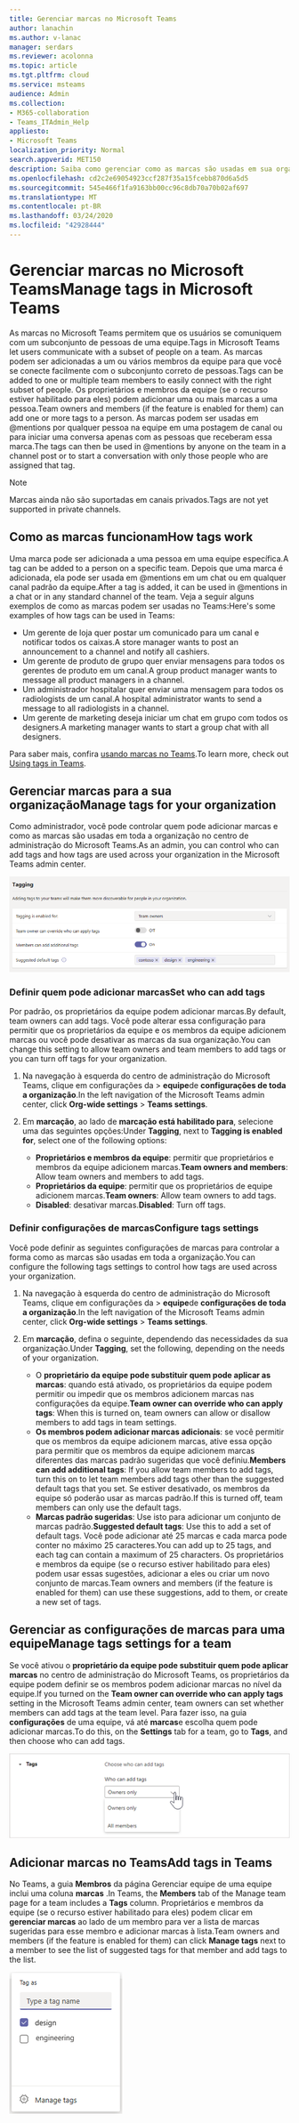 ```yaml
---
title: Gerenciar marcas no Microsoft Teams
author: lanachin
ms.author: v-lanac
manager: serdars
ms.reviewer: acolonna
ms.topic: article
ms.tgt.pltfrm: cloud
ms.service: msteams
audience: Admin
ms.collection:
- M365-collaboration
- Teams_ITAdmin_Help
appliesto:
- Microsoft Teams
localization_priority: Normal
search.appverid: MET150
description: Saiba como gerenciar como as marcas são usadas em sua organização no Microsoft Teams.
ms.openlocfilehash: cd2c2e69054923ccf287f35a15fcebb870d6a5d5
ms.sourcegitcommit: 545e466f1fa9163bb00cc96c8db70a70b02af697
ms.translationtype: MT
ms.contentlocale: pt-BR
ms.lasthandoff: 03/24/2020
ms.locfileid: "42928444"
---
```

# <a name="manage-tags-in-microsoft-teams"></a><span data-ttu-id="ee880-103">Gerenciar marcas no Microsoft Teams</span><span class="sxs-lookup"><span data-stu-id="ee880-103">Manage tags in Microsoft Teams</span></span>

<span data-ttu-id="ee880-104">As marcas no Microsoft Teams permitem que os usuários se comuniquem com um subconjunto de pessoas de uma equipe.</span><span class="sxs-lookup"><span data-stu-id="ee880-104">Tags in Microsoft Teams let users communicate with a subset of people on a team.</span></span> <span data-ttu-id="ee880-105">As marcas podem ser adicionadas a um ou vários membros da equipe para que você se conecte facilmente com o subconjunto correto de pessoas.</span><span class="sxs-lookup"><span data-stu-id="ee880-105">Tags can be added to one or multiple team members to easily connect with the right subset of people.</span></span> <span data-ttu-id="ee880-106">Os proprietários e membros da equipe (se o recurso estiver habilitado para eles) podem adicionar uma ou mais marcas a uma pessoa.</span><span class="sxs-lookup"><span data-stu-id="ee880-106">Team owners and members (if the feature is enabled for them) can add one or more tags to a person.</span></span> <span data-ttu-id="ee880-107">As marcas podem ser usadas em @mentions por qualquer pessoa na equipe em uma postagem de canal ou para iniciar uma conversa apenas com as pessoas que receberam essa marca.</span><span class="sxs-lookup"><span data-stu-id="ee880-107">The tags can then be used in @mentions by anyone on the team in a channel post or to start a conversation with only those people who are assigned that tag.</span></span>

> [!NOTE]
> <span data-ttu-id="ee880-108">Marcas ainda não são suportadas em canais privados.</span><span class="sxs-lookup"><span data-stu-id="ee880-108">Tags are not yet supported in private channels.</span></span>

## <a name="how-tags-work"></a><span data-ttu-id="ee880-109">Como as marcas funcionam</span><span class="sxs-lookup"><span data-stu-id="ee880-109">How tags work</span></span>

<span data-ttu-id="ee880-110">Uma marca pode ser adicionada a uma pessoa em uma equipe específica.</span><span class="sxs-lookup"><span data-stu-id="ee880-110">A tag can be added to a person on a specific team.</span></span> <span data-ttu-id="ee880-111">Depois que uma marca é adicionada, ela pode ser usada em @mentions em um chat ou em qualquer canal padrão da equipe.</span><span class="sxs-lookup"><span data-stu-id="ee880-111">After a tag is added, it can be used in @mentions in a chat or in any standard channel of the team.</span></span> <span data-ttu-id="ee880-112">Veja a seguir alguns exemplos de como as marcas podem ser usadas no Teams:</span><span class="sxs-lookup"><span data-stu-id="ee880-112">Here's some examples of how tags can be used in Teams:</span></span>

- <span data-ttu-id="ee880-113">Um gerente de loja quer postar um comunicado para um canal e notificar todos os caixas.</span><span class="sxs-lookup"><span data-stu-id="ee880-113">A store manager wants to post an announcement to a channel and notify all cashiers.</span></span>
- <span data-ttu-id="ee880-114">Um gerente de produto de grupo quer enviar mensagens para todos os gerentes de produto em um canal.</span><span class="sxs-lookup"><span data-stu-id="ee880-114">A group product manager wants to message all product managers in a channel.</span></span>
- <span data-ttu-id="ee880-115">Um administrador hospitalar quer enviar uma mensagem para todos os radiologists de um canal.</span><span class="sxs-lookup"><span data-stu-id="ee880-115">A hospital administrator wants to send a message to all radiologists in a channel.</span></span>
- <span data-ttu-id="ee880-116">Um gerente de marketing deseja iniciar um chat em grupo com todos os designers.</span><span class="sxs-lookup"><span data-stu-id="ee880-116">A marketing manager wants to start a group chat with all designers.</span></span> 

<span data-ttu-id="ee880-117">Para saber mais, confira [usando marcas no Teams](https://support.office.com/article/using-tags-in-teams-667bd56f-32b8-4118-9a0b-56807c96d91e).</span><span class="sxs-lookup"><span data-stu-id="ee880-117">To learn more, check out [Using tags in Teams](https://support.office.com/article/using-tags-in-teams-667bd56f-32b8-4118-9a0b-56807c96d91e).</span></span>

## <a name="manage-tags-for-your-organization"></a><span data-ttu-id="ee880-118">Gerenciar marcas para a sua organização</span><span class="sxs-lookup"><span data-stu-id="ee880-118">Manage tags for your organization</span></span>

<span data-ttu-id="ee880-119">Como administrador, você pode controlar quem pode adicionar marcas e como as marcas são usadas em toda a organização no centro de administração do Microsoft Teams.</span><span class="sxs-lookup"><span data-stu-id="ee880-119">As an admin, you can control who can add tags and how tags are used across your organization in the Microsoft Teams admin center.</span></span>

![Captura de tela das configurações de marcação no centro de administração do Microsoft Teams](media/manage-tags-admin-settings.png)

### <a name="set-who-can-add-tags"></a><span data-ttu-id="ee880-121">Definir quem pode adicionar marcas</span><span class="sxs-lookup"><span data-stu-id="ee880-121">Set who can add tags</span></span>

<span data-ttu-id="ee880-122">Por padrão, os proprietários da equipe podem adicionar marcas.</span><span class="sxs-lookup"><span data-stu-id="ee880-122">By default, team owners can add tags.</span></span> <span data-ttu-id="ee880-123">Você pode alterar essa configuração para permitir que os proprietários da equipe e os membros da equipe adicionem marcas ou você pode desativar as marcas da sua organização.</span><span class="sxs-lookup"><span data-stu-id="ee880-123">You can change this setting to allow team owners and team members to add tags or you can turn off tags for your organization.</span></span>

1. <span data-ttu-id="ee880-124">Na navegação à esquerda do centro de administração do Microsoft Teams, clique em configurações da > **equipe**de **configurações de toda a organização**.</span><span class="sxs-lookup"><span data-stu-id="ee880-124">In the left navigation of the Microsoft Teams admin center, click **Org-wide settings** > **Teams settings**.</span></span>
2. <span data-ttu-id="ee880-125">Em **marcação**, ao lado de **marcação está habilitado para**, selecione uma das seguintes opções:</span><span class="sxs-lookup"><span data-stu-id="ee880-125">Under **Tagging**, next to **Tagging is enabled for**, select one of the following options:</span></span>

    - <span data-ttu-id="ee880-126">**Proprietários e membros da equipe**: permitir que proprietários e membros da equipe adicionem marcas.</span><span class="sxs-lookup"><span data-stu-id="ee880-126">**Team owners and members**: Allow team owners and members to add tags.</span></span>
    - <span data-ttu-id="ee880-127">**Proprietários da equipe**: permitir que os proprietários de equipe adicionem marcas.</span><span class="sxs-lookup"><span data-stu-id="ee880-127">**Team owners**: Allow team owners to add tags.</span></span>
    - <span data-ttu-id="ee880-128">**Disabled**: desativar marcas.</span><span class="sxs-lookup"><span data-stu-id="ee880-128">**Disabled**: Turn off tags.</span></span>

### <a name="configure-tags-settings"></a><span data-ttu-id="ee880-129">Definir configurações de marcas</span><span class="sxs-lookup"><span data-stu-id="ee880-129">Configure tags settings</span></span>

<span data-ttu-id="ee880-130">Você pode definir as seguintes configurações de marcas para controlar a forma como as marcas são usadas em toda a organização.</span><span class="sxs-lookup"><span data-stu-id="ee880-130">You can configure the following tags settings to control how tags are used across your organization.</span></span>

1. <span data-ttu-id="ee880-131">Na navegação à esquerda do centro de administração do Microsoft Teams, clique em configurações da > **equipe**de **configurações de toda a organização**.</span><span class="sxs-lookup"><span data-stu-id="ee880-131">In the left navigation of the Microsoft Teams admin center, click **Org-wide settings** > **Teams settings**.</span></span>
2. <span data-ttu-id="ee880-132">Em **marcação**, defina o seguinte, dependendo das necessidades da sua organização.</span><span class="sxs-lookup"><span data-stu-id="ee880-132">Under **Tagging**, set the following, depending on the needs of your organization.</span></span>

    - <span data-ttu-id="ee880-133">O **proprietário da equipe pode substituir quem pode aplicar as marcas**: quando está ativado, os proprietários da equipe podem permitir ou impedir que os membros adicionem marcas nas configurações da equipe.</span><span class="sxs-lookup"><span data-stu-id="ee880-133">**Team owner can override who can apply tags**: When this is turned on, team owners can allow or disallow members to add tags in team settings.</span></span>
    - <span data-ttu-id="ee880-134">**Os membros podem adicionar marcas adicionais**: se você permitir que os membros da equipe adicionem marcas, ative essa opção para permitir que os membros da equipe adicionem marcas diferentes das marcas padrão sugeridas que você definiu.</span><span class="sxs-lookup"><span data-stu-id="ee880-134">**Members can add additional tags**: If you allow team members to add tags, turn this on to let team members add tags other than the suggested default tags that you set.</span></span> <span data-ttu-id="ee880-135">Se estiver desativado, os membros da equipe só poderão usar as marcas padrão.</span><span class="sxs-lookup"><span data-stu-id="ee880-135">If this is turned off, team members can only use the default tags.</span></span>
    - <span data-ttu-id="ee880-136">**Marcas padrão sugeridas**: Use isto para adicionar um conjunto de marcas padrão.</span><span class="sxs-lookup"><span data-stu-id="ee880-136">**Suggested default tags**: Use this to add a set of default tags.</span></span> <span data-ttu-id="ee880-137">Você pode adicionar até 25 marcas e cada marca pode conter no máximo 25 caracteres.</span><span class="sxs-lookup"><span data-stu-id="ee880-137">You can add up to 25 tags, and each tag can contain a maximum of 25 characters.</span></span> <span data-ttu-id="ee880-138">Os proprietários e membros da equipe (se o recurso estiver habilitado para eles) podem usar essas sugestões, adicionar a eles ou criar um novo conjunto de marcas.</span><span class="sxs-lookup"><span data-stu-id="ee880-138">Team owners and members (if the feature is enabled for them) can use these suggestions, add to them, or create a new set of tags.</span></span>

## <a name="manage-tags-settings-for-a-team"></a><span data-ttu-id="ee880-139">Gerenciar as configurações de marcas para uma equipe</span><span class="sxs-lookup"><span data-stu-id="ee880-139">Manage tags settings for a team</span></span>

<span data-ttu-id="ee880-140">Se você ativou o **proprietário da equipe pode substituir quem pode aplicar marcas** no centro de administração do Microsoft Teams, os proprietários da equipe podem definir se os membros podem adicionar marcas no nível da equipe.</span><span class="sxs-lookup"><span data-stu-id="ee880-140">If you turned on the **Team owner can override who can apply tags** setting in the Microsoft Teams admin center, team owners can set whether members can add tags at the team level.</span></span> <span data-ttu-id="ee880-141">Para fazer isso, na guia **configurações** de uma equipe, vá até **marcas**e escolha quem pode adicionar marcas.</span><span class="sxs-lookup"><span data-stu-id="ee880-141">To do this, on the **Settings** tab for a team, go to **Tags**, and then choose who can add tags.</span></span>

![Captura de tela da configuração marcas no nível da equipe](media/manage-tags-team-settings.png)

## <a name="add-tags-in-teams"></a><span data-ttu-id="ee880-143">Adicionar marcas no Teams</span><span class="sxs-lookup"><span data-stu-id="ee880-143">Add tags in Teams</span></span>

<span data-ttu-id="ee880-144">No Teams, a guia **Membros** da página Gerenciar equipe de uma equipe inclui uma coluna **marcas** .</span><span class="sxs-lookup"><span data-stu-id="ee880-144">In Teams, the **Members** tab of the Manage team page for a team includes a **Tags** column.</span></span> <span data-ttu-id="ee880-145">Proprietários e membros da equipe (se o recurso estiver habilitado para eles) podem clicar em **gerenciar marcas** ao lado de um membro para ver a lista de marcas sugeridas para esse membro e adicionar marcas à lista.</span><span class="sxs-lookup"><span data-stu-id="ee880-145">Team owners and members (if the feature is enabled for them) can click **Manage tags** next to a member to see the list of suggested tags for that member and add tags to the list.</span></span>

![<span data-ttu-id="ee880-146">Captura de tela de como aplicar marcas no cliente do teams</span><span class="sxs-lookup"><span data-stu-id="ee880-146">Screenshot of how to apply tags in the Teams client</span></span> ](media/manage-tags-teams.png) 
